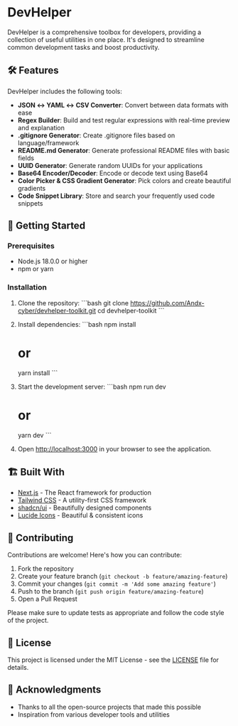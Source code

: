 # DevHelper

DevHelper is a comprehensive toolbox for developers, providing a collection of useful utilities in one place. It's designed to streamline common development tasks and boost productivity.


## 🛠️ Features

DevHelper includes the following tools:

- **JSON ↔️ YAML ↔️ CSV Converter**: Convert between data formats with ease
- **Regex Builder**: Build and test regular expressions with real-time preview and explanation
- **.gitignore Generator**: Create .gitignore files based on language/framework
- **README.md Generator**: Generate professional README files with basic fields
- **UUID Generator**: Generate random UUIDs for your applications
- **Base64 Encoder/Decoder**: Encode or decode text using Base64
- **Color Picker & CSS Gradient Generator**: Pick colors and create beautiful gradients
- **Code Snippet Library**: Store and search your frequently used code snippets

## 🚀 Getting Started

### Prerequisites

- Node.js 18.0.0 or higher
- npm or yarn

### Installation

1. Clone the repository:
   \`\`\`bash
   git clone https://github.com/Andx-cyber/devhelper-toolkit.git
   cd devhelper-toolkit
   \`\`\`

2. Install dependencies:
   \`\`\`bash
   npm install
   # or
   yarn install
   \`\`\`

3. Start the development server:
   \`\`\`bash
   npm run dev
   # or
   yarn dev
   \`\`\`

4. Open [http://localhost:3000](http://localhost:3000) in your browser to see the application.

## 🏗️ Built With

- [Next.js](https://nextjs.org/) - The React framework for production
- [Tailwind CSS](https://tailwindcss.com/) - A utility-first CSS framework
- [shadcn/ui](https://ui.shadcn.com/) - Beautifully designed components
- [Lucide Icons](https://lucide.dev/) - Beautiful & consistent icons



## 🤝 Contributing

Contributions are welcome! Here's how you can contribute:

1. Fork the repository
2. Create your feature branch (`git checkout -b feature/amazing-feature`)
3. Commit your changes (`git commit -m 'Add some amazing feature'`)
4. Push to the branch (`git push origin feature/amazing-feature`)
5. Open a Pull Request

Please make sure to update tests as appropriate and follow the code style of the project.

## 📝 License

This project is licensed under the MIT License - see the [LICENSE](LICENSE) file for details.

## 🙏 Acknowledgments

- Thanks to all the open-source projects that made this possible
- Inspiration from various developer tools and utilities
